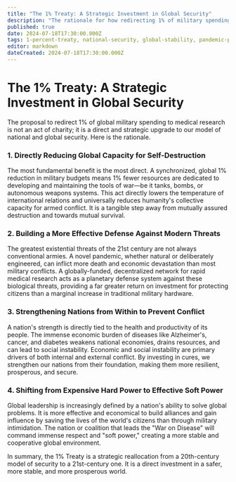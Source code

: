 ```yaml
---
title: "The 1% Treaty: A Strategic Investment in Global Security"
description: "The rationale for how redirecting 1% of military spending to medical research fundamentally enhances national and global security."
published: true
date: 2024-07-18T17:30:00.000Z
tags: 1-percent-treaty, national-security, global-stability, pandemic-prevention
editor: markdown
dateCreated: 2024-07-18T17:30:00.000Z
---
```


# The 1% Treaty: A Strategic Investment in Global Security

The proposal to redirect 1% of global military spending to medical research is not an act of charity; it is a direct and strategic upgrade to our model of national and global security. Here is the rationale.

### 1. Directly Reducing Global Capacity for Self-Destruction

The most fundamental benefit is the most direct. A synchronized, global 1% reduction in military budgets means 1% fewer resources are dedicated to developing and maintaining the tools of war—be it tanks, bombs, or autonomous weapons systems. This act directly lowers the temperature of international relations and universally reduces humanity's collective capacity for armed conflict. It is a tangible step away from mutually assured destruction and towards mutual survival.

### 2. Building a More Effective Defense Against Modern Threats

The greatest existential threats of the 21st century are not always conventional armies. A novel pandemic, whether natural or deliberately engineered, can inflict more death and economic devastation than most military conflicts. A globally-funded, decentralized network for rapid medical research acts as a planetary defense system against these biological threats, providing a far greater return on investment for protecting citizens than a marginal increase in traditional military hardware.

### 3. Strengthening Nations from Within to Prevent Conflict

A nation's strength is directly tied to the health and productivity of its people. The immense economic burden of diseases like Alzheimer's, cancer, and diabetes weakens national economies, drains resources, and can lead to social instability. Economic and social instability are primary drivers of both internal and external conflict. By investing in cures, we strengthen our nations from their foundation, making them more resilient, prosperous, and secure.

### 4. Shifting from Expensive Hard Power to Effective Soft Power

Global leadership is increasingly defined by a nation's ability to solve global problems. It is more effective and economical to build alliances and gain influence by saving the lives of the world's citizens than through military intimidation. The nation or coalition that leads the "War on Disease" will command immense respect and "soft power," creating a more stable and cooperative global environment.

In summary, the 1% Treaty is a strategic reallocation from a 20th-century model of security to a 21st-century one. It is a direct investment in a safer, more stable, and more prosperous world. 